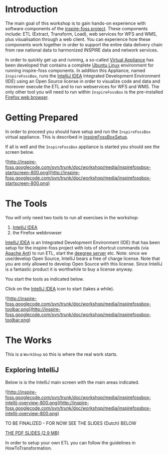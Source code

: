 # Introduction #

The main goal of this workshop is to gain hands-on experience with software components of the [inspire-foss project](http://inspire-foss.org). These components include: ETL (Extract, Transform, Load), web services for WFS and WMS, plus visualisation through a web client. You can experience how these components work together in order to support the entire data delivery chain from raw national data to harmonized INSPIRE data and network services.

In order to quickly get up and running, a so-called [Virtual Appliance](http://en.wikipedia.org/wiki/Virtual_appliance) has been developed that contains a complete [Ubuntu Linux](http://www.ubuntu.com) environment for running inspire-foss components. In addition this Appliance, named `InspireFossBox`, runs the [IntelliJ IDEA](http://www.jetbrains.com/idea/) Integrated Development Environment (IDE) using an Open Source license in order to visualize code and data and moreover execute the ETL and to run webservices for WFS and WMS. The only other tool you will need to run within `InspireFossBox` is the pre-installed [Firefox web browser](http://www.mozilla.com/en-US/firefox/new/).

# Getting Prepared #
In order to proceed you should have setup and run
the `InspireFossBox` virtual appliance. This is described in [InspireFossBoxSetup](InspireFossBoxSetup.md).

If all is well and the `InspireFossBox` appliance is started you should see the screen below.

![http://inspire-foss.googlecode.com/svn/trunk/doc/workshop/media/inspirefossbox-startscreen-800.png](http://inspire-foss.googlecode.com/svn/trunk/doc/workshop/media/inspirefossbox-startscreen-800.png)

# The Tools #
You will only need two tools to run all exercises in the workshop:

  1. [IntelliJ IDEA](http://www.jetbrains.com/idea/)
  1. the Firefox webbrowser

[IntelliJ IDEA](http://www.jetbrains.com/idea/) is an Integrated Development Environment (IDE) that has been setup for the inspire-foss project with lots of shortcut commands (via [Apache Ant](http://ant.apache.org)) to run ETL, start the [deegree server](http://deegree.org) etc. Note: since we use/develop Open Source, IntelliJ bears a free of charge license. Note that you are only allowed to develop Open Source with this license. Since IntelliJ is a fantastic product it is worthwhile to buy a license anyway.

You start the tools as indicated below.


Click on the [IntelliJ IDEA](http://www.jetbrains.com/idea/) icon to start (takes a while).


![http://inspire-foss.googlecode.com/svn/trunk/doc/workshop/media/inspirefossbox-toolbar.png](http://inspire-foss.googlecode.com/svn/trunk/doc/workshop/media/inspirefossbox-toolbar.png)

# The Works #
This is a `WorkShop` so this is where the real work starts.

## Exploring IntelliJ ##

Below is is the IntelliJ main screen with the main areas indicated.

![http://inspire-foss.googlecode.com/svn/trunk/doc/workshop/media/inspirefossbox-intellij-overview-800.png](http://inspire-foss.googlecode.com/svn/trunk/doc/workshop/media/inspirefossbox-intellij-overview-800.png)

TO BE FINALIZED - FOR NOW SEE THE SLIDES (Dutch)  BELOW

[THE PDF SLIDES (2.9 MB)](http://inspire-foss.googlecode.com/svn/trunk/doc/workshop/workshop-nl-11030-v1.pdf)

In order to setup your own ETL you can follow the
guidelines in HowToTransformation.